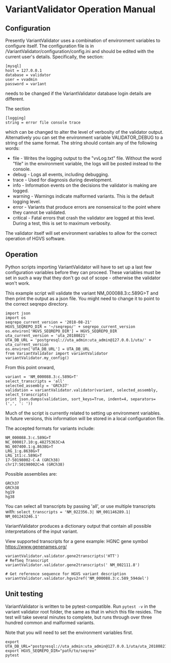 # VariantValidator Operation Manual

## Configuration

Presently VariantValidator uses a combination of environment variables to configure itself. The configuration file is in /VariantValidator/configuration/config.ini and should be edited with the current user's details. Specifically, the section:
```
[mysql]
host = 127.0.0.1
database = validator
user = vvadmin  
password = var1ant
```
needs to be changed if the VariantValidator database login details are different.

The section
```
[logging]
string = error file console trace
```
which can be changed to alter the level of verbosity of the validator output. Alternatively you can set the environment variable VALIDATOR_DEBUG to a string of the same format.
The string should contain any of the following words:
* file - Writes the logging output to the "vvLog.txt" file. Without the word "file" in the environment variable, the logs will be posted instead to the console.
* debug - Logs all events, including debugging.
* trace - Used for diagnosis during development.
* info - Information events on the decisions the validator is making are logged.
* warning - Warnings indicate malformed variants. This is the default logging level.
* error - Variants that produce errors are nonsensical to the point where they cannot be validated.
* critical - Fatal errors that crash the validator are logged at this level.
During a test, this is set to maximum verbosity.

The validator itself will set environment variables to allow for the correct operation of HGVS software.

## Operation

Python scripts importing VariantValidator will have to set up a last few configuration variables before they can proceed. These variables must be set in such a way that they don't go out of scope - otherwise the validator won't work.

This example script will validate the variant NM_000088.3:c.589G>T and then print the output as a json file. You might need to change it to point to the correct seqrepo directory.

```
import json
import os
seqrepo_current_version = '2018-08-21'
HGVS_SEQREPO_DIR = '~/seqrepo/' + seqrepo_current_version
os.environ['HGVS_SEQREPO_DIR'] = HGVS_SEQREPO_DIR
uta_current_version = 'uta_20180821'
UTA_DB_URL = 'postgresql://uta_admin:uta_admin@127.0.0.1/uta/' + uta_current_version
os.environ['UTA_DB_URL'] = UTA_DB_URL
from VariantValidator import variantValidator
variantValidator.my_config()
```
From this point onward, 
```
variant = 'NM_000088.3:c.589G>T'
select_transcripts = 'all'
selected_assembly = 'GRCh37'
validation = variantValidator.validator(variant, selected_assembly, select_transcripts)
print json.dumps(validation, sort_keys=True, indent=4, separators=(',', ': '))
```
Much of the script is currently related to setting up environment variables. In future versions, this information will be stored in a local configuration file.

The accepted formats for variants include:
```
NM_000088.3:c.589G>T
NC_000017.10:g.48275363C>A
NG_007400.1:g.8638G>T
LRG_1:g.8638G>T
LRG_1t1:c.589G>T
17-50198002-C-A (GRCh38)
chr17:50198002C>A (GRCh38)
```
Possible assemblies are:
```
GRCh37
GRCh38
hg19
hg38
```
You can select all transcripts by passing 'all', or use multiple transcripts with: `select_transcripts = 'NM_022356.3| NM_001146289.1| NM_001243246.1' `

VariantValidator produces a dictionary output that contain all possible interpretations of the input variant.

View supported transcripts for a gene example: HGNC gene symbol https://www.genenames.org/
```
variantValidator.validator.gene2transcripts('HTT') 
# RefSeq Transcript
variantValidator.validator.gene2transcripts(' NM_002111.8') 

# Get reference sequence for HGVS variant description
variantValidator.validator.hgvs2ref('NM_000088.3:c.589_594del')
```

## Unit testing

VariantValidator is written to be pytest-compatible. Run
`pytest -v`
in the variant validator root folder, the same as that in which this file resides. The test will take several minutes to complete, but runs through over three hundred common and malformed variants.

Note that you will need to set the environment variables first. 

```
export UTA_DB_URL="postgresql://uta_admin:uta_admin@127.0.0.1/uta/uta_20180821"
export HGVS_SEQREPO_DIR="path/to/seqreo"
pytest
```

